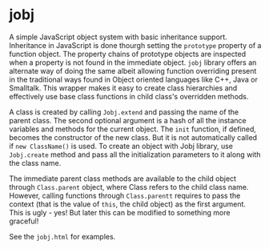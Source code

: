 jobj
====

A simple JavaScript object system with basic inheritance support. Inheritance in JavaScript is done thourgh setting the `prototype` property of a function object. The property chains of prototype objects are inspected when a property is not found in the immediate object. `jobj` library offers an alternate way of doing the same albeit allowing function overriding present in the traditional ways found in Object oriented languages like C++, Java or Smalltalk. This wrapper makes it easy to create class hierarchies and effectively use base class functions in child class's overridden methods. 

A class is created by calling `Jobj.extend` and passing the name of the parent class. The second optional argument is a hash of all the instance variables and methods for the current object. The `init` function, if defined, becomes the constructor of the new class. But it is not automatically called if `new ClassName()` is used. To create an object with Jobj library, use `Jobj.create` method and pass all the initialization parameters to it along with the class name. 

The immediate parent class methods are available to the child object through `Class.parent` object, where Class refers to the child class name. However, calling functions through `Class.parentt` requires to pass the context (that is the value of `this`, the child object) as the first argument. This is ugly - yes! But later this can be modified to something more graceful!

See the `jobj.html` for examples.
